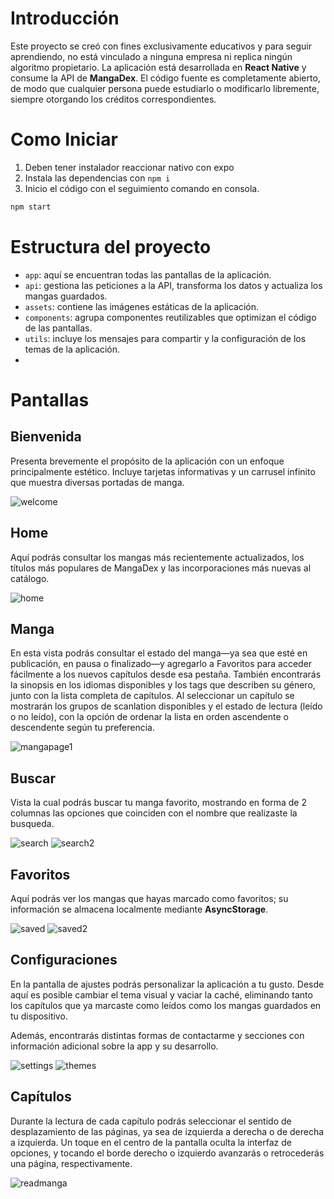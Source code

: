 # Introducción

Este proyecto se creó con fines exclusivamente educativos y para seguir aprendiendo, no está vinculado a ninguna empresa ni replica ningún algoritmo propietario. La aplicación está desarrollada en **React Native** y consume la API de **MangaDex**.
El código fuente es completamente abierto, de modo que cualquier persona puede estudiarlo o modificarlo libremente, siempre otorgando los créditos correspondientes.

# Como Iniciar

1. Deben tener instalador reaccionar nativo con expo
1. Instala las dependencias con `npm i`
2. Inicio el código con el seguimiento comando en consola. 

```bash
npm start
```

# Estructura del proyecto

* `app`: aquí se encuentran todas las pantallas de la aplicación.
* `api`: gestiona las peticiones a la API, transforma los datos y actualiza los mangas guardados.
* `assets`: contiene las imágenes estáticas de la aplicación.
* `components`: agrupa componentes reutilizables que optimizan el código de las pantallas.
* `utils`: incluye los mensajes para compartir y la configuración de los temas de la aplicación.
* 
# Pantallas

## Bienvenida

Presenta brevemente el propósito de la aplicación con un enfoque principalmente estético. Incluye tarjetas informativas y un carrusel infinito que muestra diversas portadas de manga.

![welcome](https://github.com/user-attachments/assets/8bda47af-a676-4dd6-8a3b-7c9659ece9c1)

## Home

Aquí podrás consultar los mangas más recientemente actualizados, los títulos más populares de MangaDex y las incorporaciones más nuevas al catálogo.

![home](https://github.com/user-attachments/assets/a3c550ef-58a2-4b28-96dd-712e0b984c2d)

## Manga

En esta vista podrás consultar el estado del manga—ya sea que esté en publicación, en pausa o finalizado—y agregarlo a Favoritos para acceder fácilmente a los nuevos capítulos desde esa pestaña.
También encontrarás la sinopsis en los idiomas disponibles y los tags que describen su género, junto con la lista completa de capítulos. Al seleccionar un capítulo se mostrarán los grupos de scanlation disponibles y el estado de lectura (leído o no leído),
con la opción de ordenar la lista en orden ascendente o descendente según tu preferencia.

![mangapage1](https://github.com/user-attachments/assets/ad68b41b-2526-45d3-b874-a2b03e62b91e)


## Buscar

Vista la cual podrás buscar tu manga favorito, mostrando en forma de 2 columnas las opciones que coinciden con el nombre que realizaste la busqueda.

![search](https://github.com/user-attachments/assets/daf0ca08-f6d8-49c3-afd1-1e59056fdc66)
![search2](https://github.com/user-attachments/assets/dbcbb391-4b3a-41fe-bcdd-f1cba800831e)

## Favoritos

Aquí podrás ver los mangas que hayas marcado como favoritos; su información se almacena localmente mediante **AsyncStorage**.

![saved](https://github.com/user-attachments/assets/abc4c75d-2c08-488c-a9bc-26a420eeb87b)
![saved2](https://github.com/user-attachments/assets/a70a4c6b-4241-4ef0-be45-deb3638cb2e8)

## Configuraciones

En la pantalla de ajustes podrás personalizar la aplicación a tu gusto. Desde aquí es posible cambiar el tema visual y vaciar la caché, eliminando tanto los capítulos que ya marcaste como leídos como los mangas guardados en tu dispositivo.

Además, encontrarás distintas formas de contactarme y secciones con información adicional sobre la app y su desarrollo.

![settings](https://github.com/user-attachments/assets/b700507d-7676-4e17-a5d1-a0cc1e312b4a)
![themes](https://github.com/user-attachments/assets/d9cda104-d778-4e9c-acba-425029e1149f)

## Capítulos

Durante la lectura de cada capítulo podrás seleccionar el sentido de desplazamiento de las páginas, ya sea de izquierda a derecha o de derecha a izquierda.
Un toque en el centro de la pantalla oculta la interfaz de opciones, y tocando el borde derecho o izquierdo avanzarás o retrocederás una página, respectivamente.

![readmanga](https://github.com/user-attachments/assets/c1a5c7b5-fb89-48a5-ac7a-3954ef705284)


